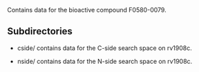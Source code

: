 Contains data for the bioactive compound F0580-0079.

## Subdirectories

- cside/ contains data for the C-side search space on rv1908c.

- nside/ contains data for the N-side search space on rv1908c.

